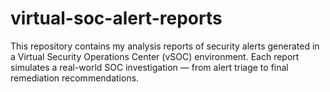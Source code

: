 # virtual-soc-alert-reports
This repository contains my analysis reports of security alerts generated in a Virtual Security Operations Center (vSOC) environment.   Each report simulates a real-world SOC investigation — from alert triage to final remediation recommendations.

